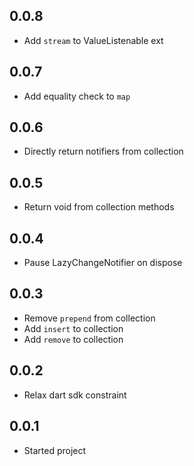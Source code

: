 ## 0.0.8

- Add `stream` to ValueListenable ext

## 0.0.7

- Add equality check to `map`

## 0.0.6

- Directly return notifiers from collection

## 0.0.5

- Return void from collection methods

## 0.0.4

- Pause LazyChangeNotifier on dispose

## 0.0.3

- Remove `prepend` from collection
- Add `insert` to collection
- Add `remove` to collection

## 0.0.2

- Relax dart sdk constraint

## 0.0.1

- Started project
